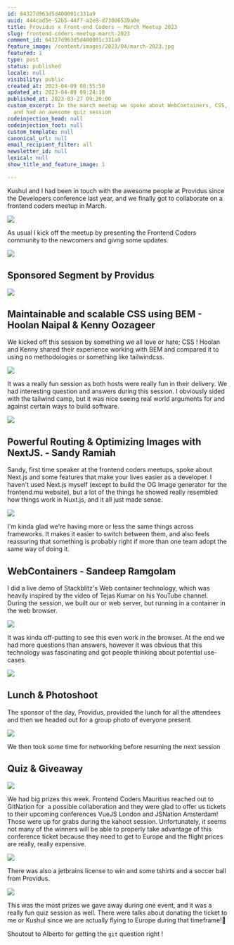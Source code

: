 ```yaml
---
id: 64327d963d5d400001c331a9
uuid: 444cad5e-52b5-44f7-a2e8-d73006539a0e
title: Providus x Front-end Coders – March Meetup 2023
slug: frontend-coders-meetup-march-2023
comment_id: 64327d963d5d400001c331a9
feature_image: /content/images/2023/04/march-2023.jpg
featured: 1
type: post
status: published
locale: null
visibility: public
created_at: 2023-04-09 08:55:50
updated_at: 2023-04-09 09:24:10
published_at: 2023-03-27 09:20:00
custom_excerpt: In the march meetup we spoke about WebContainers, CSS, NextJS
  and had an awesome quiz session
codeinjection_head: null
codeinjection_foot: null
custom_template: null
canonical_url: null
email_recipient_filter: all
newsletter_id: null
lexical: null
show_title_and_feature_image: 1

---
```


Kushul and I had been in touch with the awesome people at Providus since the Developers conference last year, and we finally got to collaborate on a frontend coders meetup in March.

![](/content/images/2023/04/image-22.png)

As usual I kick off the meetup by presenting the Frontend Coders community to the newcomers and givng some updates.

![](/content/images/2023/04/image-10.png)

## Sponsored Segment by Providus

![](/content/images/2023/04/image-12.png)

## Maintainable and scalable CSS using BEM - Hoolan Naipal & Kenny Oozageer

We kicked off this session by something we all love or hate; CSS ! Hoolan and Kenny shared their experience working with BEM and compared it to using no methodologies or something like tailwindcss.

![](/content/images/2023/04/image-13.png)

It was a really fun session as both hosts were really fun in their delivery. We had interesting question and answers during this session. I obviously sided with the tailwind camp, but it was nice seeing real world arguments for and against certain ways to build software.

![](/content/images/2023/04/image-14.png)

## Powerful Routing & Optimizing Images with NextJS. - Sandy Ramiah

Sandy, first time speaker at the frontend coders meetups, spoke about Next.js and some features that make your lives easier as a developer. I haven't used Next.js myself (except to build the OG Image generator for the frontend.mu website), but a lot of the things he showed really resembled how things work in Nuxt.js, and it all just made sense.

![](/content/images/2023/04/image-15.png)

I'm kinda glad we're having more or less the same things across frameworks. It makes it easier to switch between them, and also feels reassuring that something is probably right if more than one team adopt the same way of doing it.

## WebContainers - Sandeep Ramgolam

I did a live demo of Stackblitz's Web container technology, which was heavily inspired by the video of Tejas Kumar on his YouTube channel. During the session, we built our or web server, but running in a container in the web browser.

![](/content/images/2023/04/image-16.png)

It was kinda off-putting to see this even work in the browser. At the end we had more questions than answers, however it was obvious that this technology was fascinating and got people thinking about potential use-cases.

![](/content/images/2023/04/image-17.png)

## Lunch & Photoshoot

The sponsor of the day, Providus, provided the lunch for all the attendees and then we headed out for a group photo of everyone present.

![](/content/images/2023/04/image-18.png)

We then took some time for networking before resuming the next session

## Quiz & Giveaway

![](/content/images/2023/04/image-19.png)

We had big prizes this week. Frontend Coders Mauritius reached out to GitNation for  a possible collaboration and they were glad to offer us tickets to their upcoming conferences VueJS London and JSNation Amsterdam! Those were up for grabs during the kahoot session. Unfortunately, it seems not many of the winners will be able to properly take advantage of this conference ticket because they need to get to Europe and the flight prices are really, really expensive.

![](/content/images/2023/04/image-21.png)

There was also a jetbrains license to win and some tshirts and a soccer ball from Providus.

![](/content/images/2023/04/image-20.png)

This was the most prizes we gave away during one event, and it was a really fun quiz session as well. There were talks about donating the ticket to me or Kushul since we are actually flying to Europe during that timeframe!🤞

Shoutout to Alberto for getting the `git` question right !